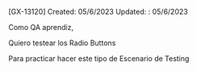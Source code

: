 [GX-13120] Created: 05/6/2023 Updated: : 05/6/2023

Como QA aprendiz,

Quiero testear los Radio Buttons

Para practicar hacer este tipo de Escenario de Testing
